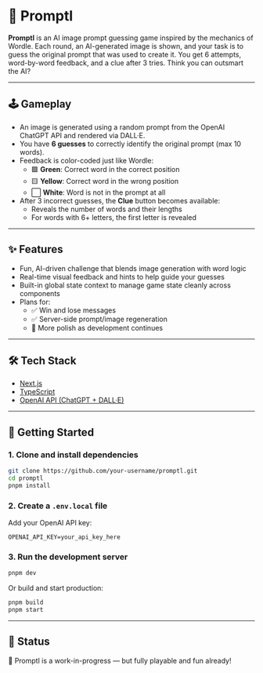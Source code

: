 # 🎨 Promptl

**Promptl** is an AI image prompt guessing game inspired by the mechanics of Wordle. Each round, an AI-generated image is shown, and your task is to guess the original prompt that was used to create it. You get 6 attempts, word-by-word feedback, and a clue after 3 tries. Think you can outsmart the AI?

---

## 🕹 Gameplay

- An image is generated using a random prompt from the OpenAI ChatGPT API and rendered via DALL·E.
- You have **6 guesses** to correctly identify the original prompt (max 10 words).
- Feedback is color-coded just like Wordle:
  - 🟩 **Green**: Correct word in the correct position
  - 🟨 **Yellow**: Correct word in the wrong position
  - ⬜ **White**: Word is not in the prompt at all
- After 3 incorrect guesses, the **Clue** button becomes available:
  - Reveals the number of words and their lengths
  - For words with 6+ letters, the first letter is revealed

---

## ✨ Features

- Fun, AI-driven challenge that blends image generation with word logic
- Real-time visual feedback and hints to help guide your guesses
- Built-in global state context to manage game state cleanly across components
- Plans for:
  - ✅ Win and lose messages
  - ✅ Server-side prompt/image regeneration
  - 🚧 More polish as development continues

---

## 🛠 Tech Stack

- [Next.js](https://nextjs.org/)
- [TypeScript](https://www.typescriptlang.org/)
- [OpenAI API (ChatGPT + DALL·E)](https://platform.openai.com/)

---

## 🚀 Getting Started

### 1. Clone and install dependencies

```bash
git clone https://github.com/your-username/promptl.git
cd promptl
pnpm install
```

### 2. Create a `.env.local` file

Add your OpenAI API key:

```env
OPENAI_API_KEY=your_api_key_here
```

### 3. Run the development server

```bash
pnpm dev
```

Or build and start production:

```bash
pnpm build
pnpm start
```

---

## 🧪 Status

🔧 Promptl is a work-in-progress — but fully playable and fun already!
